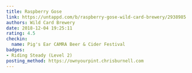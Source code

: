 ```yaml
---
title: Raspberry Gose
link: https://untappd.com/b/raspberry-gose-wild-card-brewery/2938985
authors: Wild Card Brewery
date: 2018-12-04 19:25:11
rating: 4.5
checkin:
  name: Pig's Ear CAMRA Beer & Cider Festival
badges:
- Riding Steady (Level 2)
posting_method: https://ownyourpint.chrisburnell.com
---
```

